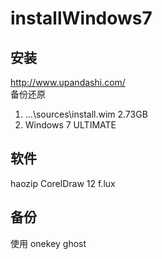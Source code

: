 # installWindows7

## 安装
http://www.upandashi.com/  
备份还原  
1. ...\sources\install.wim 2.73GB  
2. Windows 7 ULTIMATE

## 软件
haozip
CorelDraw 12
f.lux

## 备份
使用 onekey ghost
